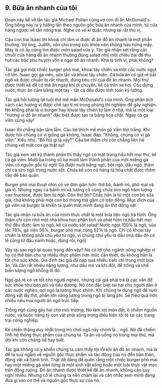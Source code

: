 ## 9. Bữa ăn nhanh của tôi

Đoạn này kể về lần tác giả Michael Pollan cùng vợ con đi ăn McDonald's. Ông bỗng nảy ra ý tưởng lần theo nguồn gốc bữa ăn nhanh của mình, từ cửa hàng ngược về tận nông trại. Nghe có vẻ kì quặc nhưng lại rất thú vị.

Cậu con trai Isaac thì khoái chí lắm vì được đi ăn đồ ăn nhanh là một phần thưởng. Vợ ông, Judith, vốn chú trọng sức khỏe nên không hào hứng mấy. May là cô ấy cũng tìm được món salad vừa ý.  Tác giả nhận xét rằng các chuỗi cửa hàng đồ ăn nhanh thường dùng salad như một chiêu bài để thu hút các bậc phụ huynh vốn e ngại đồ ăn nhanh.  Khá là tinh vi, phải không?

Tác giả gọi một chiếc burger phô mai, khoai tây chiên và một cốc nước ngọt cỡ lớn. Isaac gọi gà viên, sữa lắc và khoai tây chiên.  Cả bữa ăn có giá rẻ bất ngờ và được chuẩn bị rất nhanh, đúng tiêu chí của đồ ăn nhanh.  Mọi thứ được thiết kế để có thể ăn ngay khi di chuyển, kể cả trên xe hơi.  Cốc đựng nước, thức ăn cầm bằng một tay - tất cả đều được tính toán kỹ lưỡng.

Tác giả hồi tưởng lại tuổi thơ mê mẩn McDonald's của mình. Ông phân tích cách các hương vị được chế tạo tỉ mỉ trong phòng thí nghiệm để gây nghiện. Nó không phải là vị burger hay khoai tây chiên tự làm ở nhà, mà là một loại "hương vị đồ ăn nhanh" đặc biệt được tạo ra bằng hóa chất. Ngay cả gà viên cũng vậy!

Isaac thì chẳng bận tâm lắm. Cậu bé thích mê món gà viên thịt trắng. Khi được hỏi chúng có vị giống gà không, Isaac đáp: "Không, chúng có vị gà viên." Kiểu như: "Bố hỏi gì lạ vậy?" Cậu bé thậm chí còn chẳng liên hệ chúng với một con gà thật sự!

Tác giả xem xét kỹ thành phần thì thấy ngô có mặt trong hầu hết mọi thứ, kể cả gà viên.  Mười ba trong số ba mươi tám thành phần của một miếng gà viên có nguồn gốc từ ngô!  Gà được nuôi bằng ngô, bột ngô, dầu ngô, thậm chí cả siro ngô trong nước sốt.  Chưa kể còn có hàng tá hóa chất được thêm vào để bảo quản.

Burger phô mai thoạt nhìn có vẻ đơn giản hơn: thịt bò, bánh mì, phô mai và gia vị.  Nhưng ngay cả bánh mì và tương cà cũng chứa siro ngô hàm lượng cao fructose, được làm từ ngô. Còn thịt bò?  Chắc hẳn là từ một con bò sữa già, chứ không phải một con bò thong thả gặm cỏ trên đồng. Mục đích của gà viên và burger là khiến ta quên mất mình đang ăn thịt động vật.

Tác giả nhận ra bữa ăn của mình thực chất là một bữa tiệc ngô trá hình. Ông thậm chí còn nhờ một nhà khoa học phân tích và phát hiện ra hầu hết mọi thứ đều được làm từ ngô, kể cả nước sốt salad! Nước ngọt 100% là ngô, sữa lắc 78%, gà viên 56%, burger phô mai cũng 52% là ngô.  Chỉ có khoai tây chiên là không phải chủ yếu từ ngô, vì chúng chủ yếu là dầu (mà dầu đó có lẽ cũng từ đậu nành hoặc, đúng rồi, ngô).

Vậy tại sao ngô lại quan trọng đến vậy?  Nó có lợi cho ngành nông nghiệp vì họ có thể bán cho ta nhiều thực phẩm hơn mức cần thiết, dù không hẳn là tốt cho sức khỏe.  Gia đình tác giả đã nạp quá nhiều calo chỉ trong một bữa ăn.  Và cần rất nhiều năng lượng, như dầu mỏ và khí đốt, để trồng và chế biến lượng ngô khổng lồ đó.

Ngô giá rẻ có vẻ tốt cho người nghèo, nhưng cái giá phải trả là các vấn đề sức khỏe như béo phì và tiểu đường. Nó còn đặc biệt tai hại cho người dân ở các nước nghèo, nơi ngô là lương thực chính. Khi chúng ta dùng ngô để nuôi động vật lấy thịt, phần lớn năng lượng trong ngô bị lãng phí.  Sẽ hiệu quả hơn nhiều nếu mọi người ăn ngô trực tiếp.

Trồng ngô cũng gây hại cho môi trường.  Nó làm xói mòn đất, ô nhiễm nguồn nước, và buộc hàng tỷ con vật phải sống trong điều kiện tồi tệ tại các trang trại công nghiệp.

Kẻ chiến thắng duy nhất trong trò chơi ngô này chính là… ngô.  Nó đã chiếm lĩnh hệ thống thực phẩm của chúng ta. Ta ăn và uống nó trong mọi thứ, mà đôi khi còn chẳng hề hay biết.

Tác giả không có ý khiến chúng ta cảm thấy tội lỗi khi ăn đồ ăn nhanh, mà là để ta suy ngẫm về nguồn gốc thực phẩm và tác động của nó đến bản thân, động vật và hành tinh.  Thật dễ dàng để quên rằng một chiếc burger phô mai hay một miếng gà viên từng là một sinh vật sống hoặc một loài thực vật mọc trên đồng ruộng.  Đồ ăn nhanh được thiết kế để ăn nhanh, không cần suy nghĩ nhiều.  Nhưng có lẽ chúng ta nên chậm lại và cân nhắc xem mình đang đưa gì vào cơ thể và nguồn gốc thực sự của nó.
